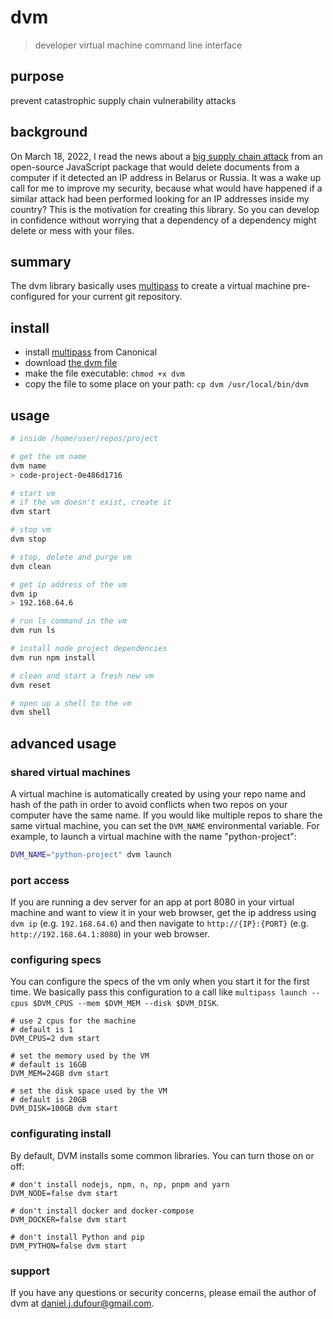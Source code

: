 # dvm
> developer virtual machine command line interface

## purpose
prevent catastrophic supply chain vulnerability attacks

## background
On March 18, 2022, I read the news about a [big supply chain attack](https://arstechnica.com/information-technology/2022/03/sabotage-code-added-to-popular-npm-package-wiped-files-in-russia-and-belarus/) from an open-source JavaScript package that would delete documents from a computer if it detected an IP address in Belarus or Russia.  It was a wake up call for me to improve my security, because what would have happened if a similar attack had been performed looking for an IP addresses inside my country?  This is the motivation for creating this library.  So you can develop in confidence without worrying that a dependency of a dependency might delete or mess with your files.

## summary
The dvm library basically uses [multipass](https://multipass.run/) to create a virtual machine pre-configured for your current git repository.

## install
- install [multipass](https://multipass.run/) from Canonical
- download [the dvm file](https://github.com/DanielJDufour/dvm/blob/main/dvm)
- make the file executable: `chmod +x dvm`
- copy the file to some place on your path: `cp dvm /usr/local/bin/dvm` 

## usage
```bash
# inside /home/user/repos/project

# get the vm name
dvm name
> code-project-0e486d1716

# start vm
# if the vm doesn't exist, create it
dvm start

# stop vm
dvm stop

# stop, delete and purge vm
dvm clean

# get ip address of the vm
dvm ip
> 192.168.64.6

# run ls command in the vm
dvm run ls

# install node project dependencies
dvm run npm install

# clean and start a fresh new vm
dvm reset

# open up a shell to the vm
dvm shell
```

## advanced usage
### shared virtual machines
A virtual machine is automatically created by using your repo name and hash of the path in order to avoid conflicts when two repos on your computer have the same name.  If you would like multiple repos to share the same virtual machine, you can set the `DVM_NAME` environmental variable.  For example, to launch a virtual machine with the name "python-project":
```bash
DVM_NAME="python-project" dvm launch
```
### port access
If you are running a dev server for an app at port 8080 in your virtual machine and want to view it in your web browser, get the ip address using ```dvm ip``` (e.g. `192.168.64.6`) and then navigate to `http://{IP}:{PORT}` (e.g. `http://192.168.64.1:8080`) in your web browser.
### configuring specs
You can configure the specs of the vm only when you start it for the first time.  We basically pass this configuration to 
a call like `multipass launch --cpus $DVM_CPUS --mem $DVM_MEM --disk $DVM_DISK`.
```
# use 2 cpus for the machine
# default is 1
DVM_CPUS=2 dvm start

# set the memory used by the VM
# default is 16GB
DVM_MEM=24GB dvm start

# set the disk space used by the VM
# default is 20GB
DVM_DISK=100GB dvm start
```
### configurating install
By default, DVM installs some common libraries.  You can turn those on or off:
```
# don't install nodejs, npm, n, np, pnpm and yarn
DVM_NODE=false dvm start

# don't install docker and docker-compose
DVM_DOCKER=false dvm start

# don't install Python and pip
DVM_PYTHON=false dvm start
```


### support
If you have any questions or security concerns, please email the author of dvm at daniel.j.dufour@gmail.com.
